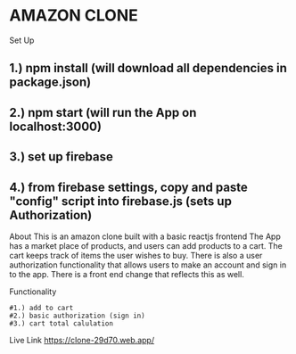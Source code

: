 # AMAZON CLONE

Set Up 
   ## 1.) npm install (will download all dependencies in package.json)
   ## 2.) npm start (will run the App on localhost:3000)
   ## 3.) set up firebase 
   ## 4.) from firebase settings, copy and paste "config" script into firebase.js (sets up Authorization) 

About
    This is an amazon clone built with a basic reactjs frontend The App has a market place of products, and users can add products to a cart. The cart keeps track of items the user wishes to buy. There is also a user authorization functionality that allows users to make an account and sign in to the app. There is a front end change that reflects this as well. 

Functionality

    #1.) add to cart
    #2.) basic authorization (sign in)
    #3.) cart total calulation 
    
Live Link 
    https://clone-29d70.web.app/




